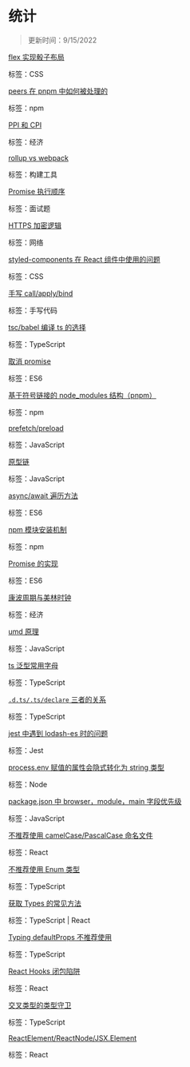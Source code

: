 
  # 统计
  
  > 更新时间：9/15/2022
  
  
  [flex 实现骰子布局](https://github.com/nmsn/blog/issues/46)

  标签：CSS
  

  [peers 在 pnpm 中如何被处理的](https://github.com/nmsn/blog/issues/45)

  标签：npm
  

  [PPI 和 CPI](https://github.com/nmsn/blog/issues/44)

  标签：经济
  

  [rollup vs webpack](https://github.com/nmsn/blog/issues/43)

  标签：构建工具
  

  [Promise 执行顺序](https://github.com/nmsn/blog/issues/42)

  标签：面试题
  

  [HTTPS 加密逻辑](https://github.com/nmsn/blog/issues/41)

  标签：网络
  

  [styled-components 在 React 组件中使用的问题](https://github.com/nmsn/blog/issues/40)

  标签：CSS
  

  [手写 call/apply/bind](https://github.com/nmsn/blog/issues/39)

  标签：手写代码
  

  [tsc/babel 编译 ts 的选择](https://github.com/nmsn/blog/issues/38)

  标签：TypeScript
  

  [取消 promise](https://github.com/nmsn/blog/issues/37)

  标签：ES6
  

  [基于符号链接的 node_modules 结构（pnpm）](https://github.com/nmsn/blog/issues/36)

  标签：npm
  

  [prefetch/preload](https://github.com/nmsn/blog/issues/35)

  标签：JavaScript
  

  [原型链](https://github.com/nmsn/blog/issues/34)

  标签：JavaScript
  

  [async/await 遍历方法](https://github.com/nmsn/blog/issues/33)

  标签：ES6
  

  [ npm 模块安装机制](https://github.com/nmsn/blog/issues/32)

  标签：npm
  

  [Promise 的实现](https://github.com/nmsn/blog/issues/31)

  标签：ES6
  

  [康波周期与美林时钟](https://github.com/nmsn/blog/issues/30)

  标签：经济
  

  [umd 原理](https://github.com/nmsn/blog/issues/29)

  标签：JavaScript
  

  [ts 泛型常用字母](https://github.com/nmsn/blog/issues/28)

  标签：TypeScript
  

  [`.d.ts/.ts/declare` 三者的关系](https://github.com/nmsn/blog/issues/27)

  标签：TypeScript
  

  [jest 中遇到 lodash-es 时的问题](https://github.com/nmsn/blog/issues/26)

  标签：Jest
  

  [process.env 赋值的属性会隐式转化为 string 类型](https://github.com/nmsn/blog/issues/25)

  标签：Node
  

  [package.json 中 browser，module，main 字段优先级](https://github.com/nmsn/blog/issues/23)

  标签：JavaScript
  

  [不推荐使用 camelCase/PascalCase 命名文件](https://github.com/nmsn/blog/issues/22)

  标签：React
  

  [不推荐使用 Enum 类型](https://github.com/nmsn/blog/issues/21)

  标签：TypeScript
  

  [获取 Types 的常见方法](https://github.com/nmsn/blog/issues/20)

  标签：TypeScript | React
  

  [Typing defaultProps 不推荐使用](https://github.com/nmsn/blog/issues/19)

  标签：TypeScript
  

  [React Hooks 闭包陷阱](https://github.com/nmsn/blog/issues/18)

  标签：React
  

  [交叉类型的类型守卫](https://github.com/nmsn/blog/issues/17)

  标签：TypeScript
  

  [ReactElement/ReactNode/JSX.Element](https://github.com/nmsn/blog/issues/16)

  标签：React
  
  